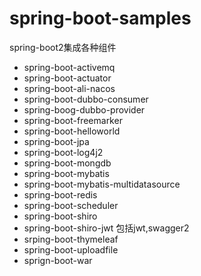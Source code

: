 # spring-boot-samples
  spring-boot2集成各种组件

*  spring-boot-activemq
*  spring-boot-actuator
*  spring-boot-ali-nacos
*  spring-boot-dubbo-consumer
*  spring-boog-dubbo-provider
*  spring-boot-freemarker
*  spring-boot-helloworld
*  spring-boot-jpa
*  spring-boot-log4j2
*  spring-boot-mongdb
*  spring-boot-mybatis
*  spring-boot-mybatis-multidatasource
*  spring-boot-redis
*  spring-boot-scheduler
*  spring-boot-shiro
*  spring-boot-shiro-jwt
  包括jwt,swagger2
*  srping-boot-thymeleaf
*  spring-boot-uploadfile
*  sprign-boot-war